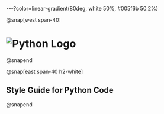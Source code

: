 
---?color=linear-gradient(80deg, white 50%, #005f6b 50.2%)

@snap[west span-40]
# ![Python Logo](https://upload.wikimedia.org/wikipedia/commons/c/c3/Python-logo-notext.svg)
@snapend

@snap[east span-40 h2-white]
## Style Guide for Python Code
@snapend
